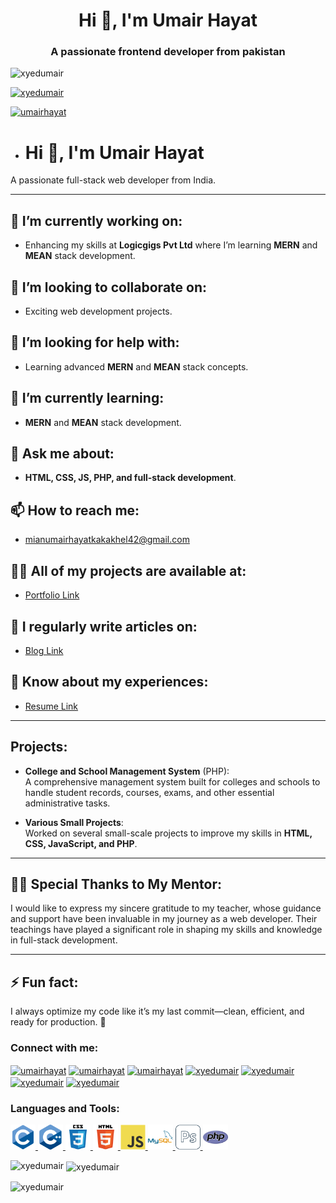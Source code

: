 <h1 align="center">Hi 👋, I'm Umair Hayat</h1>
<h3 align="center">A passionate frontend developer from pakistan</h3>

<p align="left"> <img src="https://komarev.com/ghpvc/?username=xyedumair&label=Profile%20views&color=0e75b6&style=flat" alt="xyedumair" /> </p>

<p align="left"> <a href="https://github.com/ryo-ma/github-profile-trophy"><img src="https://github-profile-trophy.vercel.app/?username=xyedumair" alt="xyedumair" /></a> </p>

<p align="left"> <a href="https://twitter.com/umairhayat" target="blank"><img src="https://img.shields.io/twitter/follow/umairhayat?logo=twitter&style=for-the-badge" alt="umairhayat" /></a> </p>

- # Hi 👋, I'm **Umair Hayat**

A passionate full-stack web developer from India.

---

## 🔭 I’m currently working on:
- Enhancing my skills at **Logicgigs Pvt Ltd** where I’m learning **MERN** and **MEAN** stack development.

## 👯 I’m looking to collaborate on:
- Exciting web development projects.

## 🤝 I’m looking for help with:
- Learning advanced **MERN** and **MEAN** stack concepts.

## 🌱 I’m currently learning:
- **MERN** and **MEAN** stack development.

## 💬 Ask me about:
- **HTML, CSS, JS, PHP, and full-stack development**.

## 📫 How to reach me:
- [mianumairhayatkakakhel42@gmail.com](mailto:mianumairhayatkakakhel42@gmail.com)

## 👨‍💻 All of my projects are available at:
- [Portfolio Link](#)

## 📝 I regularly write articles on:
- [Blog Link](#)

## 📄 Know about my experiences:
- [Resume Link](#)

---

## Projects:

- **College and School Management System** (PHP):  
  A comprehensive management system built for colleges and schools to handle student records, courses, exams, and other essential administrative tasks.

- **Various Small Projects**:  
  Worked on several small-scale projects to improve my skills in **HTML, CSS, JavaScript, and PHP**.

---

## 👨‍🏫 Special Thanks to My Mentor:

I would like to express my sincere gratitude to my teacher, whose guidance and support have been invaluable in my journey as a web developer. Their teachings have played a significant role in shaping my skills and knowledge in full-stack development.

---

## ⚡ Fun fact:
I always optimize my code like it’s my last commit—clean, efficient, and ready for production. 🚀


<h3 align="left">Connect with me:</h3>
<p align="left">
<a href="https://codepen.io/umairhayat" target="blank"><img align="center" src="https://raw.githubusercontent.com/rahuldkjain/github-profile-readme-generator/master/src/images/icons/Social/codepen.svg" alt="umairhayat" height="30" width="40" /></a>
<a href="https://dev.to/umairhayat" target="blank"><img align="center" src="https://raw.githubusercontent.com/rahuldkjain/github-profile-readme-generator/master/src/images/icons/Social/devto.svg" alt="umairhayat" height="30" width="40" /></a>
<a href="https://twitter.com/umairhayat" target="blank"><img align="center" src="https://raw.githubusercontent.com/rahuldkjain/github-profile-readme-generator/master/src/images/icons/Social/twitter.svg" alt="umairhayat" height="30" width="40" /></a>
<a href="https://linkedin.com/in/xyedumair" target="blank"><img align="center" src="https://raw.githubusercontent.com/rahuldkjain/github-profile-readme-generator/master/src/images/icons/Social/linked-in-alt.svg" alt="xyedumair" height="30" width="40" /></a>
<a href="https://fb.com/xyedumair" target="blank"><img align="center" src="https://raw.githubusercontent.com/rahuldkjain/github-profile-readme-generator/master/src/images/icons/Social/facebook.svg" alt="xyedumair" height="30" width="40" /></a>
<a href="https://instagram.com/xyedumair" target="blank"><img align="center" src="https://raw.githubusercontent.com/rahuldkjain/github-profile-readme-generator/master/src/images/icons/Social/instagram.svg" alt="xyedumair" height="30" width="40" /></a>
<a href="https://www.youtube.com/c/xyedumair" target="blank"><img align="center" src="https://raw.githubusercontent.com/rahuldkjain/github-profile-readme-generator/master/src/images/icons/Social/youtube.svg" alt="xyedumair" height="30" width="40" /></a>
</p>

<h3 align="left">Languages and Tools:</h3>
<p align="left"> <a href="https://www.cprogramming.com/" target="_blank" rel="noreferrer"> <img src="https://raw.githubusercontent.com/devicons/devicon/master/icons/c/c-original.svg" alt="c" width="40" height="40"/> </a> <a href="https://www.w3schools.com/cpp/" target="_blank" rel="noreferrer"> <img src="https://raw.githubusercontent.com/devicons/devicon/master/icons/cplusplus/cplusplus-original.svg" alt="cplusplus" width="40" height="40"/> </a> <a href="https://www.w3schools.com/css/" target="_blank" rel="noreferrer"> <img src="https://raw.githubusercontent.com/devicons/devicon/master/icons/css3/css3-original-wordmark.svg" alt="css3" width="40" height="40"/> </a> <a href="https://www.w3.org/html/" target="_blank" rel="noreferrer"> <img src="https://raw.githubusercontent.com/devicons/devicon/master/icons/html5/html5-original-wordmark.svg" alt="html5" width="40" height="40"/> </a> <a href="https://developer.mozilla.org/en-US/docs/Web/JavaScript" target="_blank" rel="noreferrer"> <img src="https://raw.githubusercontent.com/devicons/devicon/master/icons/javascript/javascript-original.svg" alt="javascript" width="40" height="40"/> </a> <a href="https://www.mysql.com/" target="_blank" rel="noreferrer"> <img src="https://raw.githubusercontent.com/devicons/devicon/master/icons/mysql/mysql-original-wordmark.svg" alt="mysql" width="40" height="40"/> </a> <a href="https://www.photoshop.com/en" target="_blank" rel="noreferrer"> <img src="https://raw.githubusercontent.com/devicons/devicon/master/icons/photoshop/photoshop-line.svg" alt="photoshop" width="40" height="40"/> </a> <a href="https://www.php.net" target="_blank" rel="noreferrer"> <img src="https://raw.githubusercontent.com/devicons/devicon/master/icons/php/php-original.svg" alt="php" width="40" height="40"/> </a> </p>

<p><img align="left" src="https://github-readme-stats.vercel.app/api/top-langs?username=xyedumair&show_icons=true&locale=en&layout=compact" alt="xyedumair" /></p>

<p>&nbsp;<img align="center" src="https://github-readme-stats.vercel.app/api?username=xyedumair&show_icons=true&locale=en" alt="xyedumair" /></p>

<p><img align="center" src="https://github-readme-streak-stats.herokuapp.com/?user=xyedumair&" alt="xyedumair" /></p>

